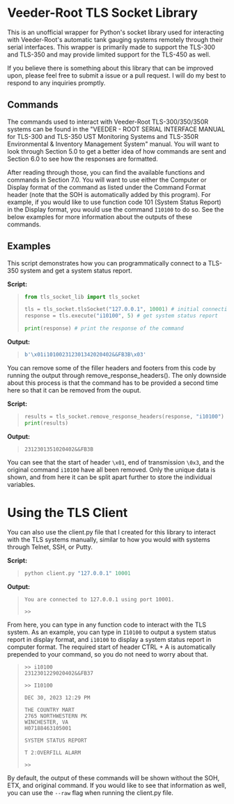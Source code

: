 # Veeder-Root TLS Socket Library

This is an unofficial wrapper for Python's socket library used for interacting with Veeder-Root's automatic tank gauging systems remotely through their serial interfaces. This wrapper is primarily made to support the TLS-300 and TLS-350 and may provide limited support for the TLS-450 as well.

If you believe there is something about this library that can be improved upon, please feel free to submit a issue or a pull request. I will do my best to respond to any inquiries promptly.

## Commands

The commands used to interact with Veeder-Root TLS-300/350/350R systems can be found in the "VEEDER - ROOT SERIAL INTERFACE MANUAL for TLS-300 and TLS-350 UST Monitoring Systems and TLS-350R Environmental & Inventory Management System" manual. You will want to look through Section 5.0 to get a better idea of how commands are sent and Section 6.0 to see how the responses are formatted.

After reading through those, you can find the available functions and commands in Section 7.0. You will want to use either the Computer or Display format of the command as listed under the Command Format header (note that the SOH is automatically added by this program). For example, if you would like to use function code 101 (System Status Report) in the Display format, you would use the command ``I10100`` to do so. See the below examples for more information about the outputs of these commands.

## Examples

This script demonstrates how you can programmatically connect to a TLS-350 system and get a system status report.

**Script:**

>```python
> from tls_socket_lib import tls_socket
>
> tls = tls_socket.tlsSocket("127.0.0.1", 10001) # initial connection
> response = tls.execute("i10100", 5) # get system status report
> 
> print(response) # print the response of the command
>```

**Output:**

>```python
> b'\x01i101002312301342020402&&FB3B\x03'
>```

You can remove some of the filler headers and footers from this code by running the output through remove_response_headers(). The only downside about this process is that the command has to be provided a second time here so that it can be removed from the ouput.

**Script:**

>```python
> results = tls_socket.remove_response_headers(response, "i10100")
> print(results)
>```

**Output:**

>```
> 2312301351020402&&FB3B
>```

You can see that the start of header ``\x01``, end of transmission ``\0x3``, and the original command ``i10100`` have all been removed. Only the unique data is shown, and from here it can be split apart further to store the individual variables.

# Using the TLS Client

You can also use the client.py file that I created for this library to interact with the TLS systems manually, similar to how you would with systems through Telnet, SSH, or Putty.

**Script:**

>```python
> python client.py "127.0.0.1" 10001
>```

**Output:**

>```
> You are connected to 127.0.0.1 using port 10001.
>
> >>
>```

From here, you can type in any function code to interact with the TLS system. As an example, you can type in ``I10100`` to output a system status report in display format, and ``i10100`` to display a system status report in computer format. The required start of header CTRL + A is automatically prepended to your command, so you do not need to worry about that.

> ```
> >> i10100
> 2312301229020402&&FB37
>
> >> I10100 
>
> DEC 30, 2023 12:29 PM
>
> THE COUNTRY MART
> 2765 NORTHWESTERN PK
> WINCHESTER, VA
> H07188463105001
>
> SYSTEM STATUS REPORT
>
> T 2:OVERFILL ALARM
>
> >>
> ```

By default, the output of these commands will be shown without the SOH, ETX, and original command. If you would like to see that information as well, you can use the ``--raw`` flag when running the client.py file.
